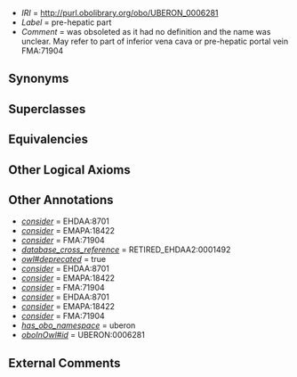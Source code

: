  * *IRI* = http://purl.obolibrary.org/obo/UBERON_0006281
 * *Label* = pre-hepatic part
 * *Comment* = was obsoleted as it had no definition and the name was unclear. May refer to part of inferior vena cava or pre-hepatic portal vein FMA:71904

## Synonyms


## Superclasses


## Equivalencies


## Other Logical Axioms


## Other Annotations

 * *[consider](../../er/oboInOwl#consider.md)* = EHDAA:8701
 * *[consider](../../er/oboInOwl#consider.md)* = EMAPA:18422
 * *[consider](../../er/oboInOwl#consider.md)* = FMA:71904
 * *[database_cross_reference](../../ef/oboInOwl#hasDbXref.md)* = RETIRED_EHDAA2:0001492
 * *[owl#deprecated](../../ed/owl#deprecated.md)* = true
 * *[consider](../../er/oboInOwl#consider.md)* = EHDAA:8701
 * *[consider](../../er/oboInOwl#consider.md)* = EMAPA:18422
 * *[consider](../../er/oboInOwl#consider.md)* = FMA:71904
 * *[consider](../../er/oboInOwl#consider.md)* = EHDAA:8701
 * *[consider](../../er/oboInOwl#consider.md)* = EMAPA:18422
 * *[consider](../../er/oboInOwl#consider.md)* = FMA:71904
 * *[has_obo_namespace](../../ce/oboInOwl#hasOBONamespace.md)* = uberon
 * *[oboInOwl#id](../../id/oboInOwl#id.md)* = UBERON:0006281

## External Comments

